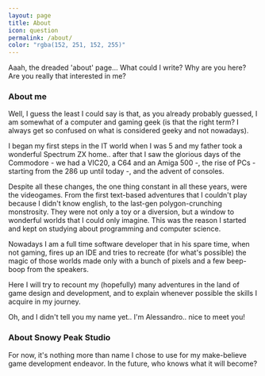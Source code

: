 ```yaml
---
layout: page
title: About
icon: question
permalink: /about/
color: "rgba(152, 251, 152, 255)"
---
```

Aaah, the dreaded 'about' page... What could I write? Why are you here? Are you really that interested in me?

<h3>About me</h3>
Well, I guess the least I could say is that, as you already probably guessed, I am somewhat of a computer and gaming geek (is that the right term? I always get so confused on what is considered geeky and not nowadays).

I began my first steps in the IT world when I was 5 and my father took a wonderful Spectrum ZX home.. after that I saw the glorious days of the Commodore - we had a VIC20, a C64 and an Amiga 500 -, the rise of PCs - starting from the 286 up until today -, and the advent of consoles.

Despite all these changes, the one thing constant in all these years, were the videogames. From the first text-based adventures that I couldn't play because I didn't know english, to the last-gen polygon-crunching monstrosity. They were not only a toy or a diversion, but a window to wonderful worlds that I could only imagine.
This was the reason I started and kept on studying about programming and computer science.

Nowadays I am a full time software developer that in his spare time, when not gaming, fires up an IDE and tries to recreate (for what's possible) the magic of those worlds made only with a bunch of pixels and a few beep-boop from the speakers.

Here I will try to recount my (hopefully) many adventures in the land of game design and development, and to explain whenever possible the skills I acquire in my journey.

Oh, and I didn't tell you my name yet.. I'm Alessandro.. nice to meet you!

<h3>About Snowy Peak Studio</h3>
For now, it's nothing more than name I chose to use for my make-believe game development endeavor. In the future, who knows what it will become?